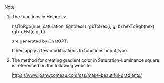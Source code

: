 Note:
1. The functions in Helper.ts:
   
   hslToRgb(hue, saturation, lightness)
   rgbToHex(r, g, b)
   hexToRgb(hex)
   rgbToHsl(r, g, b)
   
   are generated by ChatGPT.
   
   I then apply a few modifications to functions' input type.

2. The method for creating gradient color in Saturation-Luminance square is referenced on the following website:
   
   https://www.joshwcomeau.com/css/make-beautiful-gradients/

